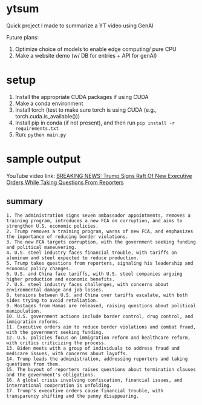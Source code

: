 # ytsum
Quick project I made to summarize a YT video using GenAI

Future plans:

1. Optimize choice of models to enable edge computing/ pure CPU
2. Make a website demo (w/ DB for entries + API for genAI)

# setup
1. Install the appropriate CUDA packages if using CUDA
2. Make a conda environment
3. Install torch (test to make sure torch is using CUDA (e.g., torch.cuda.is_available()))
4. Install pip in conda (if not present), and then run `pip install -r requirements.txt`
5. Run: `python main.py`

# sample output
YouTube video link: [BREAKING NEWS: Trump Signs Raft Of New Executive Orders While Taking Questions From Reporters](https://www.youtube.com/watch?v=uE9FzUzAdg8')


## summary
```
1. The administration signs seven ambassador appointments, removes a training program, introduces a new FCA on corruption, and aims to strengthen U.S. economic policies.
2. Trump removes a training program, warns of new FCA, and emphasizes the importance of reducing border violations.
3. The new FCA targets corruption, with the government seeking funding and political maneuvering.
4. U.S. steel industry faces financial trouble, with tariffs on aluminum and steel expected to reduce production.
5. Trump takes questions from reporters, signaling his leadership and economic policy changes.
6. U.S. and China face tariffs, with U.S. steel companies arguing higher production and economic benefits.
7. U.S. steel industry faces challenges, with concerns about environmental damage and job losses.
8. tensions between U.S. and China over tariffs escalate, with both sides trying to avoid retaliation.
9. Hostages from Hamas are released, raising questions about political manipulation.
10. U.S. government actions include border control, drug control, and immigration reforms.
11. Executive orders aim to reduce border violations and combat fraud, with the government seeking funding.
12. U.S. policies focus on immigration reform and healthcare reform, with critics criticizing the process.
13. Biden meets with a group of individuals to address fraud and medicare issues, with concerns about layoffs.
14. Trump leads the administration, addressing reporters and taking questions from them.
15. The buyout of reporters raises questions about termination clauses and the government's obligations.
16. A global crisis involving confiscation, financial issues, and international cooperation is unfolding.
17. Trump's executive orders cause financial trouble, with transparency shifting and the penny disappearing.
```
